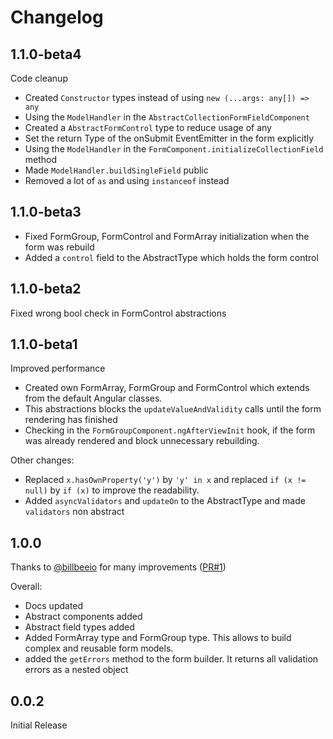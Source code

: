 # Changelog

## 1.1.0-beta4
Code cleanup
- Created `Constructor` types instead of using `new (...args: any[]) => any`
- Using the `ModelHandler` in the `AbstractCollectionFormFieldComponent`
- Created a `AbstractFormControl` type to reduce usage of any
- Set the return Type of the onSubmit EventEmitter in the form explicitly
- Using the `ModelHandler` in the `FormComponent.initializeCollectionField` method
- Made `ModelHandler.buildSingleField` public
- Removed a lot of `as` and using `instanceof` instead

## 1.1.0-beta3
- Fixed FormGroup, FormControl and FormArray initialization when the form was rebuild
- Added a `control` field to the AbstractType which holds the form control 

## 1.1.0-beta2
Fixed wrong bool check in FormControl abstractions

## 1.1.0-beta1
Improved performance
- Created own FormArray, FormGroup and FormControl which extends from the default Angular classes.
- This abstractions blocks the `updateValueAndValidity` calls until the form rendering has finished
- Checking in the `FormGroupComponent.ngAfterViewInit` hook, if the form was already rendered and block unnecessary rebuilding.

Other changes:
- Replaced `x.hasOwnProperty('y')` by `'y' in x` and replaced `if (x != null)` by `if (x)` to improve the readability.
- Added `asyncValidators` and `updateOn` to the AbstractType and made `validators` non abstract

## 1.0.0
Thanks to [@billbeeio](https://github.com/billbeeio) for many improvements ([PR#1](https://github.com/mintware-de/mw-form-builder/pull/1))

Overall:
- Docs updated
- Abstract components added
- Abstract field types added
- Added FormArray type and FormGroup type. This allows to build complex and reusable form models.
- added the `getErrors` method to the form builder. It returns all validation errors as a nested object

## 0.0.2
Initial Release
